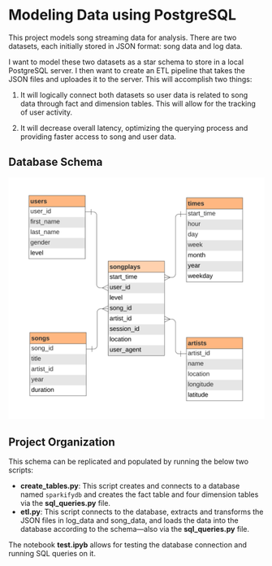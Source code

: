 # Modeling Data using PostgreSQL

This project models song streaming data for analysis. There are two datasets, each initially stored in JSON format: song data and log data. 

I want to model these two datasets as a star schema to store in a local PostgreSQL server. I then want to create an ETL pipeline that takes the JSON files and uploades it to the server. This will accomplish two things:

1. It will logically connect both datasets so user data is related to song data through fact and dimension tables. This will allow for the tracking of user activity.

2. It will decrease overall latency, optimizing the querying process and providing faster access to song and user data.

## Database Schema

![ERD](files/sparkify-postgres-erd.png)

## Project Organization

This schema can be replicated and populated by running the below two scripts:

- <b>create_tables.py</b>: This script creates and connects to a database named `sparkifydb` and creates the fact table and four dimension tables via the <b>sql_queries.py</b> file.
- <b>etl.py</b>: This script connects to the database, extracts and transforms the JSON files in log_data and song_data, and loads the data into the database according to the schema—also via the <b>sql_queries.py</b> file.

The notebook <b>test.ipyb</b> allows for testing the database connection and running SQL queries on it.